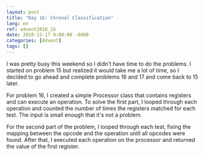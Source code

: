 ```yaml
---
layout: post
title: "Day 16: Chronal Classification"
lang: en
ref: advent2018_16
date: 2018-12-17 9:00:00 -0400
categories: [Advent]
tags: []
---
```

I was pretty busy this weekend so I didn't have time to do the problems. I started on problem 15 but realized it would take me a lot of time, so I decided to go ahead and complete problems 16 and 17 and come back to 15 later.

For problem 16, I created a simple Processor class that contains registers and can execute an operation. To solve the first part, I looped through each operation and counted the number of times the registers matched for each test. The input is small enough that it's not a problem.

For the second part of the problem, I looped through each test, fixing the mapping between the opcode and the operation until all opcodes were found. After that, I executed each operation on the processor and returned the value of the first register.
